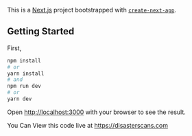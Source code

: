 This is a [Next.js](https://nextjs.org/) project bootstrapped with [`create-next-app`](https://github.com/vercel/next.js/tree/canary/packages/create-next-app).

## Getting Started

First, 

```bash
npm install
# or
yarn install
# and
npm run dev
# or
yarn dev
```

Open [http://localhost:3000](http://localhost:3000) with your browser to see the result.

You Can View this code live at https://disasterscans.com

